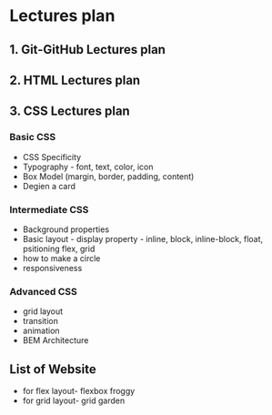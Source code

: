 # Lectures plan

## 1. Git-GitHub Lectures plan

## 2. HTML Lectures plan

## 3. CSS Lectures plan

### Basic CSS

- CSS Specificity
- Typography - font, text, color, icon
- Box Model (margin, border, padding, content)
- Degien a card


### Intermediate CSS

- Background properties
- Basic layout - display property - inline, block, inline-block, float, psitioning flex, grid
- how to make a circle
- responsiveness

### Advanced CSS

- grid layout
- transition
- animation
- BEM Architecture


## List of Website
- for flex layout- flexbox froggy
- for grid layout- grid garden